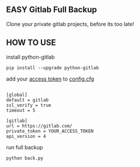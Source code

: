 ## EASY Gitlab Full Backup
Clone your private gitlab projects, before its too late!


## HOW TO USE
install python-gitlab
~~~
pip install --upgrade python-gitlab
~~~
add your [access token](https://gitlab.com/profile/personal_access_tokens) to [config.cfg](config.cfg)
~~~

[global]
default = gitlab
ssl_verify = true
timeout = 5

[gitlab]
url = https://gitlab.com/
private_token = YOUR_ACCESS_TOKEN
api_version = 4
~~~
run full backup
~~~
python back.py
~~~
